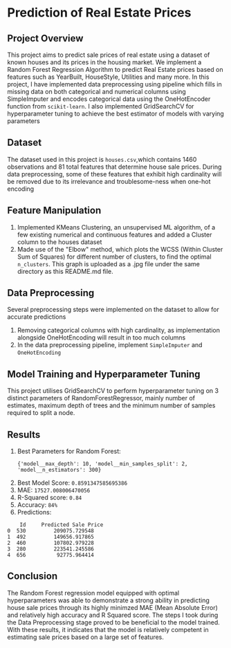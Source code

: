 # Prediction of Real Estate Prices
## Project Overview
This project aims to predict sale prices of real estate using a dataset of known houses and its prices in the housing market. We implement a Random Forest Regression Algorithm to predict Real Estate prices based on features such as YearBuilt, HouseStyle, Utilities and many more.
In this project, I have implemented data preprocessing using pipeline which fills in missing data on both categorical and numerical columns using SimpleImputer and encodes categorical data using the OneHotEncoder function from ```scikit-learn```. I also implemented GridSearchCV for hyperparameter tuning to achieve the best estimator of models with varying parameters
## Dataset
The dataset used in this project is ```houses.csv```,which contains 1460 observations and 81 total features that determine house sale prices. During data preprocessing, some of these features that exhibit high cardinality will be removed due to its irrelevance and troublesome-ness when one-hot encoding
## Feature Manipulation
1. Implemented KMeans Clustering, an unsupervised ML algorithm, of a few existing numerical and continuous features  and added a Cluster column to the houses dataset
2. Made use of the "Elbow" method, which plots the WCSS (Within Cluster Sum of Squares) for different number of clusters, to find the optimal ```n_clusters```. This graph is uploaded as a .jpg file under the same directory as this README.md file. 
## Data Preprocessing
Several preprocessing steps were implemented on the dataset to allow for accurate predictions
1. Removing categorical columns with high cardinality, as implementation alongside OneHotEncoding will result in too much columns
2. In the data preprocessing pipeline, implement ```SimpleImputer``` and ```OneHotEncoding```
   
## Model Training and Hyperparameter Tuning
This project utilises GridSearchCV to perform hyperparameter tuning on 3 distinct parameters of RandomForestRegressor, mainly number of estimates, maximum depth of trees and the minimum number of samples required to split a node.
## Results
1. Best Parameters for Random Forest:
   ```
   {'model__max_depth': 10, 'model__min_samples_split': 2, 'model__n_estimators': 300}
   ```
2. Best Model Score: ```0.8591347585695386```
3. MAE: ```17527.008006470056```
4. R-Squared score: ```0.84```
5. Accuracy: ```84%```
6. Predictions:
```
    Id     Predicted Sale Price
0  530         209075.729548
1  492         149656.917865
2  460         107802.979228
3  280         223541.245586
4  656          92775.964414
```
## Conclusion
The Random Forest regression model equipped with optimal hyperparameters was able to demonstrate a strong ability in predicting house sale prices through its highly minimzed MAE (Mean Absolute Error) and relatively high accuracy and R Squared score. The steps I took during the Data Preprocessing stage proved to be beneficial to the model trained. With these results, it indicates that the model is relatively competent in estimating sale prices based on a large set of features.
